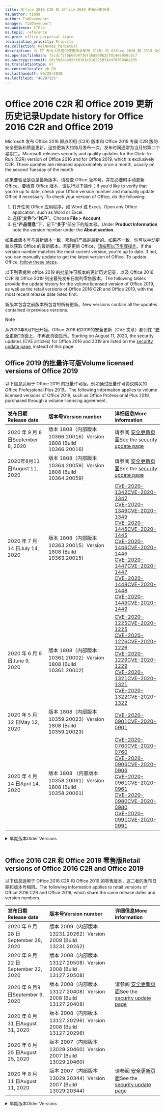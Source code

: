 ```yaml
---
title: Office 2016 C2R 和 Office 2019 更新历史记录
ms.author: timda
author: TimDavenport
manager: TimDavenport
ms.audience: ITPro
ms.topic: reference
ms.prod: office-perpetual-itpro
localization_priority: Priority
ms.collection: RelNotes_Perpetual
description: 为 IT 专业人员提供使用即点即用 (C2R) 的 Office 2016 和 2019 永久版本的更新历史记录
ms.openlocfilehash: facdcf576b69d4736fd6d889b2df014e9959c0c7
ms.sourcegitcommit: 98c502abe92df8183e816225934bd70f6940e935
ms.translationtype: HT
ms.contentlocale: zh-CN
ms.lasthandoff: 09/28/2020
ms.locfileid: "48297135"
---
```

# <a name="update-history-for-office-2016-c2r-and-office-2019"></a><span data-ttu-id="a014a-103">Office 2016 C2R 和 Office 2019 更新历史记录</span><span class="sxs-lookup"><span data-stu-id="a014a-103">Update history for Office 2016 C2R and Office 2019</span></span>

<span data-ttu-id="a014a-p101">Microsoft 发布 Office 2016 即点即用 (C2R) 版本和 Office 2019 专属 C2R 版的安全更新和质量更新。这些更新大约每月发布一次，发布时间通常为当月的第二个星期二。</span><span class="sxs-lookup"><span data-stu-id="a014a-p101">Microsoft releases security and quality updates for the Click-To-Run (C2R) version of Office 2016 and for Office 2019, which is exclusively C2R. These updates are released approximately once a month, usually on the second Tuesday of the month.</span></span>

<span data-ttu-id="a014a-p102">如果要验证是否是最新版本，请检查 Office 版本号，并在必要时手动更新 Office。要检查 Office 版本，请执行以下操作：</span><span class="sxs-lookup"><span data-stu-id="a014a-p102">If you'd like to verify that you're up to date, check your Office version number and manually update Office if necessary. To check your version of Office, do the following:</span></span>

  1.    <span data-ttu-id="a014a-108">打开任何 Office 应用程序，如 Word 或 Excel。</span><span class="sxs-lookup"><span data-stu-id="a014a-108">Open any Office application, such as Word or Excel.</span></span>
  2.    <span data-ttu-id="a014a-109">选择“**文件”>“帐户**”。</span><span class="sxs-lookup"><span data-stu-id="a014a-109">Choose **File > Account**.</span></span>
  3.    <span data-ttu-id="a014a-110">在“**产品信息**”下，记下“**关于**”部分下的版本号。</span><span class="sxs-lookup"><span data-stu-id="a014a-110">Under **Product Information**, note the version number under the **About section**.</span></span>

<span data-ttu-id="a014a-p103">如果此版本号与最新版本一致，那你的产品是最新的。如果不一致，你可以手动更新以获取 Office 的最新版本。若要更新 Office，[请按照以下步骤操作](https://support.office.com/article/2ab296f3-7f03-43a2-8e50-46de917611c5)。</span><span class="sxs-lookup"><span data-stu-id="a014a-p103">If the version number matches the most current version, you're up to date. If not, you can manually update to get the latest version of Office. To update Office, [follow these steps](https://support.office.com/article/2ab296f3-7f03-43a2-8e50-46de917611c5).</span></span>


<span data-ttu-id="a014a-114">以下列表提供 office 2019 的批量许可版本的更新历史记录，以及 Office 2016 C2R 和 Office 2019 列出最先发布日期的零售版本。</span><span class="sxs-lookup"><span data-stu-id="a014a-114">The following tables provide the update history for the volume licensed version of Office 2019, as well as the retail versions of Office 2016 C2R and Office 2019, with the most recent release date listed first.</span></span>

<span data-ttu-id="a014a-115">新版本包含之前版本所包含的所有更新。</span><span class="sxs-lookup"><span data-stu-id="a014a-115">New versions contain all the updates contained in previous versions.</span></span>


 > [!NOTE]
> <span data-ttu-id="a014a-116">从2020年8月11日开始，Office 2016 和2019的安全更新（CVE 文章）都列在 "[安全更新"](https://docs.microsoft.com/officeupdates/microsoft365-apps-security-updates)页面上，不再此页面显示。</span><span class="sxs-lookup"><span data-stu-id="a014a-116">Starting on August 11, 2020, the security updates (CVE articles) for Office 2016 and 2019 are listed on the [security update page](https://docs.microsoft.com/officeupdates/microsoft365-apps-security-updates), instead of this page.</span></span> 


## <a name="volume-licensed-versions-of-office-2019"></a><span data-ttu-id="a014a-117">Office 2019 的批量许可版</span><span class="sxs-lookup"><span data-stu-id="a014a-117">Volume licensed versions of Office 2019</span></span>
<span data-ttu-id="a014a-118">以下信息适用于 Office 2019 的批量许可版，例如通过批量许可协议购买的 Office Professional Plus 2019。</span><span class="sxs-lookup"><span data-stu-id="a014a-118">The following information applies to volume licensed versions of Office 2019, such as Office Professional Plus 2019, purchased through a volume licensing agreement.</span></span>

[//]: # (请勿删除批量许可表开头)


|<span data-ttu-id="a014a-120">**发布日期**</span><span class="sxs-lookup"><span data-stu-id="a014a-120">**Release date**</span></span>|<span data-ttu-id="a014a-121">**版本号**</span><span class="sxs-lookup"><span data-stu-id="a014a-121">**Version number**</span></span>|<span data-ttu-id="a014a-122">**详细信息**</span><span class="sxs-lookup"><span data-stu-id="a014a-122">**More information**</span></span>|
|:-----|:-----|:-----|
|<span data-ttu-id="a014a-123">2020 年 9 月 8 日</span><span class="sxs-lookup"><span data-stu-id="a014a-123">September 8, 2020</span></span>|<span data-ttu-id="a014a-124">版本 1808（内部版本 10366.20016）</span><span class="sxs-lookup"><span data-stu-id="a014a-124">Version 1808 (Build 10366.20016)</span></span>|<span data-ttu-id="a014a-125">请参阅 [安全更新页面](https://docs.microsoft.com/officeupdates/microsoft365-apps-security-updates)</span><span class="sxs-lookup"><span data-stu-id="a014a-125">See the [security update page](https://docs.microsoft.com/officeupdates/microsoft365-apps-security-updates)</span></span> |
|<span data-ttu-id="a014a-126">2020年8月11日</span><span class="sxs-lookup"><span data-stu-id="a014a-126">August 11, 2020</span></span>|<span data-ttu-id="a014a-127">版本 1808（内部版本 10364.20059）</span><span class="sxs-lookup"><span data-stu-id="a014a-127">Version 1808 (Build 10364.20059)</span></span>|<span data-ttu-id="a014a-128">请参阅 [安全更新页面](https://docs.microsoft.com/officeupdates/microsoft365-apps-security-updates)</span><span class="sxs-lookup"><span data-stu-id="a014a-128">See the [security update page](https://docs.microsoft.com/officeupdates/microsoft365-apps-security-updates)</span></span> |
|<span data-ttu-id="a014a-129">2020 年 7 月 14 日</span><span class="sxs-lookup"><span data-stu-id="a014a-129">July 14, 2020</span></span>   |<span data-ttu-id="a014a-130">版本 1808（内部版本 10363.20015）</span><span class="sxs-lookup"><span data-stu-id="a014a-130">Version 1808 (Build 10363.20015)</span></span>  |[<span data-ttu-id="a014a-131">CVE-2020-1342</span><span class="sxs-lookup"><span data-stu-id="a014a-131">CVE-2020-1342</span></span>](https://portal.msrc.microsoft.com/zh-CN/security-guidance/advisory/CVE-2020-1342) <br/>[<span data-ttu-id="a014a-132">CVE-2020-1349</span><span class="sxs-lookup"><span data-stu-id="a014a-132">CVE-2020-1349</span></span>](https://portal.msrc.microsoft.com/zh-CN/security-guidance/advisory/CVE-2020-1349) <br/>[<span data-ttu-id="a014a-133">CVE-2020-1445</span><span class="sxs-lookup"><span data-stu-id="a014a-133">CVE-2020-1445</span></span>](https://portal.msrc.microsoft.com/zh-CN/security-guidance/advisory/CVE-2020-1445) <br/>[<span data-ttu-id="a014a-134">CVE-2020-1446</span><span class="sxs-lookup"><span data-stu-id="a014a-134">CVE-2020-1446</span></span>](https://portal.msrc.microsoft.com/zh-CN/security-guidance/advisory/CVE-2020-1446) <br/>[<span data-ttu-id="a014a-135">CVE-2020-1447</span><span class="sxs-lookup"><span data-stu-id="a014a-135">CVE-2020-1447</span></span>](https://portal.msrc.microsoft.com/zh-CN/security-guidance/advisory/CVE-2020-1447) <br/>[<span data-ttu-id="a014a-136">CVE-2020-1448</span><span class="sxs-lookup"><span data-stu-id="a014a-136">CVE-2020-1448</span></span>](https://portal.msrc.microsoft.com/zh-CN/security-guidance/advisory/CVE-2020-1448) <br/>[<span data-ttu-id="a014a-137">CVE-2020-1449</span><span class="sxs-lookup"><span data-stu-id="a014a-137">CVE-2020-1449</span></span>](https://portal.msrc.microsoft.com/zh-CN/security-guidance/advisory/CVE-2020-1449) <br/>|
|<span data-ttu-id="a014a-138">2020 年 6 月 9 日</span><span class="sxs-lookup"><span data-stu-id="a014a-138">June 9, 2020</span></span>   |<span data-ttu-id="a014a-139">版本 1808（内部版本 10361.20002）</span><span class="sxs-lookup"><span data-stu-id="a014a-139">Version 1808 (Build 10361.20002)</span></span>  |[<span data-ttu-id="a014a-140">CVE-2020-1225</span><span class="sxs-lookup"><span data-stu-id="a014a-140">CVE-2020-1225</span></span>](https://portal.msrc.microsoft.com/zh-CN/security-guidance/advisory/CVE-2020-1225) <br/> [<span data-ttu-id="a014a-141">CVE-2020-1226</span><span class="sxs-lookup"><span data-stu-id="a014a-141">CVE-2020-1226</span></span>](https://portal.msrc.microsoft.com/zh-CN/security-guidance/advisory/CVE-2020-1226) <br/>[<span data-ttu-id="a014a-142">CVE-2020-1229</span><span class="sxs-lookup"><span data-stu-id="a014a-142">CVE-2020-1229</span></span>](https://portal.msrc.microsoft.com/zh-CN/security-guidance/advisory/CVE-2020-1229) <br/>[<span data-ttu-id="a014a-143">CVE-2020-1321</span><span class="sxs-lookup"><span data-stu-id="a014a-143">CVE-2020-1321</span></span>](https://portal.msrc.microsoft.com/zh-CN/security-guidance/advisory/CVE-2020-1321) <br/>[<span data-ttu-id="a014a-144">CVE-2020-1322</span><span class="sxs-lookup"><span data-stu-id="a014a-144">CVE-2020-1322</span></span>](https://portal.msrc.microsoft.com/zh-CN/security-guidance/advisory/CVE-2020-1322) <br/>|
|<span data-ttu-id="a014a-145">2020 年 5 月12 日</span><span class="sxs-lookup"><span data-stu-id="a014a-145">May 12, 2020</span></span>   |<span data-ttu-id="a014a-146">版本 1808（内部版本 10359.20023）</span><span class="sxs-lookup"><span data-stu-id="a014a-146">Version 1808 (Build 10359.20023)</span></span>  |[<span data-ttu-id="a014a-147">CVE-2020-0901</span><span class="sxs-lookup"><span data-stu-id="a014a-147">CVE-2020-0901</span></span>](https://portal.msrc.microsoft.com/zh-CN/security-guidance/advisory/CVE-2020-0901) <br/> |
|<span data-ttu-id="a014a-148">2020 年 4 月 14 日</span><span class="sxs-lookup"><span data-stu-id="a014a-148">April 14, 2020</span></span>   |<span data-ttu-id="a014a-149">版本 1808 （内部版本 10358.20061）</span><span class="sxs-lookup"><span data-stu-id="a014a-149">Version 1808 (Build 10358.20061)</span></span>  |[<span data-ttu-id="a014a-150">CVE-2020-0760</span><span class="sxs-lookup"><span data-stu-id="a014a-150">CVE-2020-0760</span></span>](https://portal.msrc.microsoft.com/zh-CN/security-guidance/advisory/CVE-2020-0760) <br/> [<span data-ttu-id="a014a-151">CVE-2020-0906</span><span class="sxs-lookup"><span data-stu-id="a014a-151">CVE-2020-0906</span></span>](https://portal.msrc.microsoft.com/zh-CN/security-guidance/advisory/CVE-2020-0906) <br/> [<span data-ttu-id="a014a-152">CVE-2020-0961</span><span class="sxs-lookup"><span data-stu-id="a014a-152">CVE-2020-0961</span></span>](https://portal.msrc.microsoft.com/zh-CN/security-guidance/advisory/CVE-2020-0961) <br/> [<span data-ttu-id="a014a-153">CVE-2020-0980</span><span class="sxs-lookup"><span data-stu-id="a014a-153">CVE-2020-0980</span></span>](https://portal.msrc.microsoft.com/zh-CN/security-guidance/advisory/CVE-2020-0980) <br/>[<span data-ttu-id="a014a-154">CVE-2020-0991</span><span class="sxs-lookup"><span data-stu-id="a014a-154">CVE-2020-0991</span></span>](https://portal.msrc.microsoft.com/zh-CN/security-guidance/advisory/CVE-2020-0991) <br/> |


[//]: # (请勿删除批量许可表结尾)

<details>
<summary><span data-ttu-id="a014a-156">早期版本</span><span class="sxs-lookup"><span data-stu-id="a014a-156">Older Versions</span></span></summary>
 

[//]: # (请勿删除批量许可旧表开头)


|<span data-ttu-id="a014a-158">**发布日期**</span><span class="sxs-lookup"><span data-stu-id="a014a-158">**Release date**</span></span>|<span data-ttu-id="a014a-159">**版本号**</span><span class="sxs-lookup"><span data-stu-id="a014a-159">**Version number**</span></span>|<span data-ttu-id="a014a-160">**详细信息**</span><span class="sxs-lookup"><span data-stu-id="a014a-160">**More information**</span></span>|
|:-----|:-----|:-----|
|<span data-ttu-id="a014a-161">2020 年 3 月 10 日</span><span class="sxs-lookup"><span data-stu-id="a014a-161">March 10, 2020</span></span>   |<span data-ttu-id="a014a-162">版本 1808（内部版本 10357.20081）</span><span class="sxs-lookup"><span data-stu-id="a014a-162">Version 1808 (Build 10357.20081)</span></span>  |[<span data-ttu-id="a014a-163">CVE-2020-0850</span><span class="sxs-lookup"><span data-stu-id="a014a-163">CVE-2020-0850</span></span>](https://portal.msrc.microsoft.com/zh-CN/security-guidance/advisory/CVE-2020-0850) <br/> [<span data-ttu-id="a014a-164">CVE-2020-0852</span><span class="sxs-lookup"><span data-stu-id="a014a-164">CVE-2020-0852</span></span>](https://portal.msrc.microsoft.com/zh-CN/security-guidance/advisory/CVE-2020-0852) <br/> [<span data-ttu-id="a014a-165">CVE-2020-0892</span><span class="sxs-lookup"><span data-stu-id="a014a-165">CVE-2020-0892</span></span>](https://portal.msrc.microsoft.com/zh-CN/security-guidance/advisory/CVE-2020-0892) <br/>  |
|<span data-ttu-id="a014a-166">2020 年 2 月 11 日</span><span class="sxs-lookup"><span data-stu-id="a014a-166">February 11, 2020</span></span>   |<span data-ttu-id="a014a-167">版本 1808（内部版本 10356.20006）</span><span class="sxs-lookup"><span data-stu-id="a014a-167">Version 1808 (Build 10356.20006)</span></span>  |[<span data-ttu-id="a014a-168">CVE-2020-0696</span><span class="sxs-lookup"><span data-stu-id="a014a-168">CVE-2020-0696</span></span>](https://portal.msrc.microsoft.com/zh-CN/security-guidance/advisory/CVE-2020-0696) <br/> [<span data-ttu-id="a014a-169">CVE-2020-0759</span><span class="sxs-lookup"><span data-stu-id="a014a-169">CVE-2020-0759</span></span>](https://portal.msrc.microsoft.com/zh-CN/security-guidance/advisory/CVE-2020-0759) <br/>  |


[//]: # (请勿删除批量许可旧表结尾)

</details>


<br/>

## <a name="retail-versions-of-office-2016-c2r-and-office-2019"></a><span data-ttu-id="a014a-171">Office 2016 C2R 和 Office 2019 零售版</span><span class="sxs-lookup"><span data-stu-id="a014a-171">Retail versions of Office 2016 C2R and Office 2019</span></span>
<span data-ttu-id="a014a-172">以下信息适用于 Office 2016 C2R 和 Office 2019 的零售版本，这二者的发布日期和版本号相同。</span><span class="sxs-lookup"><span data-stu-id="a014a-172">The following information applies to retail versions of Office 2016 C2R and Office 2019, which share the same release dates and version numbers.</span></span>

[//]: # (请勿删除零售表开头)


|<span data-ttu-id="a014a-174">**发布日期**</span><span class="sxs-lookup"><span data-stu-id="a014a-174">**Release date**</span></span>|<span data-ttu-id="a014a-175">**版本号**</span><span class="sxs-lookup"><span data-stu-id="a014a-175">**Version number**</span></span>|<span data-ttu-id="a014a-176">**详细信息**</span><span class="sxs-lookup"><span data-stu-id="a014a-176">**More information**</span></span>|
|:-----|:-----|:-----|
|<span data-ttu-id="a014a-177">2020 年 9 月 28 日</span><span class="sxs-lookup"><span data-stu-id="a014a-177">September 28, 2020</span></span>|<span data-ttu-id="a014a-178">版本 2009（内部版本 13231.20262）</span><span class="sxs-lookup"><span data-stu-id="a014a-178">Version 2009 (Build 13231.20262)</span></span>| |
|<span data-ttu-id="a014a-179">2020 年 9 月 22 日</span><span class="sxs-lookup"><span data-stu-id="a014a-179">September 22, 2020</span></span>|<span data-ttu-id="a014a-180">版本 2008（内部版本 13127.20508）</span><span class="sxs-lookup"><span data-stu-id="a014a-180">Version 2008 (Build 13127.20508)</span></span>| |
|<span data-ttu-id="a014a-181">2020 年 9 月9 日</span><span class="sxs-lookup"><span data-stu-id="a014a-181">September 9, 2020</span></span>|<span data-ttu-id="a014a-182">版本 2008（内部版本 13127.20408）</span><span class="sxs-lookup"><span data-stu-id="a014a-182">Version 2008 (Build 13127.20408)</span></span>|<span data-ttu-id="a014a-183">请参阅 [安全更新页面](https://docs.microsoft.com/officeupdates/microsoft365-apps-security-updates)</span><span class="sxs-lookup"><span data-stu-id="a014a-183">See the [security update page](https://docs.microsoft.com/officeupdates/microsoft365-apps-security-updates)</span></span> |
|<span data-ttu-id="a014a-184">2020 年 8 月 31 日</span><span class="sxs-lookup"><span data-stu-id="a014a-184">August 31, 2020</span></span>|<span data-ttu-id="a014a-185">版本 2008（内部版本 13127.20296）</span><span class="sxs-lookup"><span data-stu-id="a014a-185">Version 2008 (Build 13127.20296)</span></span>| |
|<span data-ttu-id="a014a-186">2020 年 8 月 25 日</span><span class="sxs-lookup"><span data-stu-id="a014a-186">August 25, 2020</span></span>|<span data-ttu-id="a014a-187">版本 2007（内部版本 13029.20460）</span><span class="sxs-lookup"><span data-stu-id="a014a-187">Version 2007 (Build 13029.20460)</span></span>| |
|<span data-ttu-id="a014a-188">2020 年 8 月 11 日</span><span class="sxs-lookup"><span data-stu-id="a014a-188">August 11, 2020</span></span>|<span data-ttu-id="a014a-189">版本 2007（内部版本 13029.20344）</span><span class="sxs-lookup"><span data-stu-id="a014a-189">Version 2007 (Build 13029.20344)</span></span>|<span data-ttu-id="a014a-190">请参阅 [安全更新页面](https://docs.microsoft.com/officeupdates/microsoft365-apps-security-updates)</span><span class="sxs-lookup"><span data-stu-id="a014a-190">See the [security update page](https://docs.microsoft.com/officeupdates/microsoft365-apps-security-updates)</span></span> |


[//]: # (请勿删除零售表结尾)

<details>
<summary><span data-ttu-id="a014a-192">早期版本</span><span class="sxs-lookup"><span data-stu-id="a014a-192">Older Versions</span></span></summary>
 

[//]: # (请勿删除零售旧表开头)


|<span data-ttu-id="a014a-194">**发布日期**</span><span class="sxs-lookup"><span data-stu-id="a014a-194">**Release date**</span></span>|<span data-ttu-id="a014a-195">**版本号**</span><span class="sxs-lookup"><span data-stu-id="a014a-195">**Version number**</span></span>|<span data-ttu-id="a014a-196">**详细信息**</span><span class="sxs-lookup"><span data-stu-id="a014a-196">**More information**</span></span>|
|:-----|:-----|:-----|
|<span data-ttu-id="a014a-197">2020 年 7 月 30 日</span><span class="sxs-lookup"><span data-stu-id="a014a-197">July 30, 2020</span></span>|<span data-ttu-id="a014a-198">版本 2007（内部版本 13029.20308）</span><span class="sxs-lookup"><span data-stu-id="a014a-198">Version 2007 (Build 13029.20308)</span></span>  |<span data-ttu-id="a014a-199">各种 Bug 和性能修补程序。</span><span class="sxs-lookup"><span data-stu-id="a014a-199">Various bug and performance fixes.</span></span>  <br/>  |
|<span data-ttu-id="a014a-200">2020 年 7 月 28 日</span><span class="sxs-lookup"><span data-stu-id="a014a-200">July 28, 2020</span></span>|<span data-ttu-id="a014a-201">版本 2006（内部版本 13001.20498）</span><span class="sxs-lookup"><span data-stu-id="a014a-201">Version 2006 (Build 13001.20498)</span></span>  |<span data-ttu-id="a014a-202">各种 Bug 和性能修补程序。</span><span class="sxs-lookup"><span data-stu-id="a014a-202">Various bug and performance fixes.</span></span>  <br/>  |
|<span data-ttu-id="a014a-203">2020 年 7 月 14 日</span><span class="sxs-lookup"><span data-stu-id="a014a-203">July 14, 2020</span></span>|<span data-ttu-id="a014a-204">版本 2006（内部版本 13001.20384）</span><span class="sxs-lookup"><span data-stu-id="a014a-204">Version 2006 (Build 13001.20384)</span></span>  |[<span data-ttu-id="a014a-205">CVE-2020-1342</span><span class="sxs-lookup"><span data-stu-id="a014a-205">CVE-2020-1342</span></span>](https://portal.msrc.microsoft.com/zh-CN/security-guidance/advisory/CVE-2020-1342) <br/>[<span data-ttu-id="a014a-206">CVE-2020-1349</span><span class="sxs-lookup"><span data-stu-id="a014a-206">CVE-2020-1349</span></span>](https://portal.msrc.microsoft.com/zh-CN/security-guidance/advisory/CVE-2020-1349) <br/>[<span data-ttu-id="a014a-207">CVE-2020-1445</span><span class="sxs-lookup"><span data-stu-id="a014a-207">CVE-2020-1445</span></span>](https://portal.msrc.microsoft.com/zh-CN/security-guidance/advisory/CVE-2020-1445) <br/>[<span data-ttu-id="a014a-208">CVE-2020-1446</span><span class="sxs-lookup"><span data-stu-id="a014a-208">CVE-2020-1446</span></span>](https://portal.msrc.microsoft.com/zh-CN/security-guidance/advisory/CVE-2020-1446) <br/>[<span data-ttu-id="a014a-209">CVE-2020-1447</span><span class="sxs-lookup"><span data-stu-id="a014a-209">CVE-2020-1447</span></span>](https://portal.msrc.microsoft.com/zh-CN/security-guidance/advisory/CVE-2020-1447) <br/>[<span data-ttu-id="a014a-210">CVE-2020-1449</span><span class="sxs-lookup"><span data-stu-id="a014a-210">CVE-2020-1449</span></span>](https://portal.msrc.microsoft.com/zh-CN/security-guidance/advisory/CVE-2020-1449) <br/>[<span data-ttu-id="a014a-211">CVE-2020-1458</span><span class="sxs-lookup"><span data-stu-id="a014a-211">CVE-2020-1458</span></span>](https://portal.msrc.microsoft.com/zh-CN/security-guidance/advisory/CVE-2020-1458) <br/>|
|<span data-ttu-id="a014a-212">2020 年 6 月 30 日</span><span class="sxs-lookup"><span data-stu-id="a014a-212">June 30, 2020</span></span>|<span data-ttu-id="a014a-213">版本 2006（内部版本 13001.20266）</span><span class="sxs-lookup"><span data-stu-id="a014a-213">Version 2006 (Build 13001.20266)</span></span>  |<span data-ttu-id="a014a-214">各种 Bug 和性能修补程序。</span><span class="sxs-lookup"><span data-stu-id="a014a-214">Various bug and performance fixes.</span></span>  <br/>  |
|<span data-ttu-id="a014a-215">2020 年 6 月 24 日</span><span class="sxs-lookup"><span data-stu-id="a014a-215">June 24, 2020</span></span>|<span data-ttu-id="a014a-216">版本 2005（内部版本 12827.20470）</span><span class="sxs-lookup"><span data-stu-id="a014a-216">Version 2005 (Build 12827.20470)</span></span>  |<span data-ttu-id="a014a-217">各种 Bug 和性能修补程序。</span><span class="sxs-lookup"><span data-stu-id="a014a-217">Various bug and performance fixes.</span></span>  <br/>  |
|<span data-ttu-id="a014a-218">2020 年 6 月 9 日</span><span class="sxs-lookup"><span data-stu-id="a014a-218">June 9, 2020</span></span>|<span data-ttu-id="a014a-219">版本 2005（内部版本 12827.20336）</span><span class="sxs-lookup"><span data-stu-id="a014a-219">Version 2005 (Build 12827.20336)</span></span>  |[<span data-ttu-id="a014a-220">CVE-2020-1225</span><span class="sxs-lookup"><span data-stu-id="a014a-220">CVE-2020-1225</span></span>](https://portal.msrc.microsoft.com/zh-CN/security-guidance/advisory/CVE-2020-1225)  <br/> [<span data-ttu-id="a014a-221">CVE-2020-1226</span><span class="sxs-lookup"><span data-stu-id="a014a-221">CVE-2020-1226</span></span>](https://portal.msrc.microsoft.com/zh-CN/security-guidance/advisory/CVE-2020-1226)  <br/> [<span data-ttu-id="a014a-222">CVE-2020-1229</span><span class="sxs-lookup"><span data-stu-id="a014a-222">CVE-2020-1229</span></span>](https://portal.msrc.microsoft.com/zh-CN/security-guidance/advisory/CVE-2020-1229)  <br/> [<span data-ttu-id="a014a-223">CVE-2020-1321</span><span class="sxs-lookup"><span data-stu-id="a014a-223">CVE-2020-1321</span></span>](https://portal.msrc.microsoft.com/zh-CN/security-guidance/advisory/CVE-2020-1321)  <br/> [<span data-ttu-id="a014a-224">CVE-2020-1322</span><span class="sxs-lookup"><span data-stu-id="a014a-224">CVE-2020-1322</span></span>](https://portal.msrc.microsoft.com/zh-CN/security-guidance/advisory/CVE-2020-1322)  <br/>|
|<span data-ttu-id="a014a-225">2020 年 6 月 2 日</span><span class="sxs-lookup"><span data-stu-id="a014a-225">June 2, 2020</span></span>|<span data-ttu-id="a014a-226">版本 2005（内部版本 12827.20268）</span><span class="sxs-lookup"><span data-stu-id="a014a-226">Version 2005 (Build 12827.20268)</span></span>  |<span data-ttu-id="a014a-227">各种 Bug 和性能修补程序。</span><span class="sxs-lookup"><span data-stu-id="a014a-227">Various bug and performance fixes.</span></span>  <br/>  |
|<span data-ttu-id="a014a-228">2020 年 5 月 21 日</span><span class="sxs-lookup"><span data-stu-id="a014a-228">May 21, 2020</span></span>|<span data-ttu-id="a014a-229">版本 2004（内部版本 12730.20352）</span><span class="sxs-lookup"><span data-stu-id="a014a-229">Version 2004 (Build 12730.20352)</span></span>  |<span data-ttu-id="a014a-230">各种 Bug 和性能修补程序。</span><span class="sxs-lookup"><span data-stu-id="a014a-230">Various bug and performance fixes.</span></span>  <br/>  |
|<span data-ttu-id="a014a-231">2020 年 5 月12 日</span><span class="sxs-lookup"><span data-stu-id="a014a-231">May 12, 2020</span></span>|<span data-ttu-id="a014a-232">版本 2004（内部版本 12730.20270）</span><span class="sxs-lookup"><span data-stu-id="a014a-232">Version 2004 (Build 12730.20270)</span></span>  |[<span data-ttu-id="a014a-233">CVE-2020-0901</span><span class="sxs-lookup"><span data-stu-id="a014a-233">CVE-2020-0901</span></span>](https://portal.msrc.microsoft.com/zh-CN/security-guidance/advisory/CVE-2020-0901)  <br/>  |
|<span data-ttu-id="a014a-234">2020 年 5 月 4 日</span><span class="sxs-lookup"><span data-stu-id="a014a-234">May 4, 2020</span></span>|<span data-ttu-id="a014a-235">版本 2004（内部版本 12730.20250）</span><span class="sxs-lookup"><span data-stu-id="a014a-235">Version 2004 (Build 12730.20250)</span></span>  |[<span data-ttu-id="a014a-236">链接</span><span class="sxs-lookup"><span data-stu-id="a014a-236">Link</span></span>](https://support.microsoft.com/office/excel-word-powerpoint-file-becomes-corrupt-when-opening-a-file-that-contains-a-vba-project-or-after-enabling-a-macro-in-an-open-file-ad6ee6ca-db23-4614-a403-282821eb99f6?ui=en-us&rs=en-us&ad=us)<br/>  |
|<span data-ttu-id="a014a-237">2020 年 4 月 29 日</span><span class="sxs-lookup"><span data-stu-id="a014a-237">April 29, 2020</span></span>|<span data-ttu-id="a014a-238">版本 2004 （内部版本 12730.20236）</span><span class="sxs-lookup"><span data-stu-id="a014a-238">Version 2004 (Build 12730.20236)</span></span>  |<span data-ttu-id="a014a-239">各种 Bug 和性能修补程序。</span><span class="sxs-lookup"><span data-stu-id="a014a-239">Various bug and performance fixes.</span></span> <br/>  |
|<span data-ttu-id="a014a-240">2020 年 4 月 15 日</span><span class="sxs-lookup"><span data-stu-id="a014a-240">April 15, 2020</span></span>|<span data-ttu-id="a014a-241">版本 2003 （内部版本 12624.20466）</span><span class="sxs-lookup"><span data-stu-id="a014a-241">Version 2003 (Build 12624.20466)</span></span>  |<span data-ttu-id="a014a-242">各种 Bug 和性能修补程序。</span><span class="sxs-lookup"><span data-stu-id="a014a-242">Various bug and performance fixes.</span></span> <br/>  |
|<span data-ttu-id="a014a-243">2020 年 4 月 14 日</span><span class="sxs-lookup"><span data-stu-id="a014a-243">April 14, 2020</span></span>|<span data-ttu-id="a014a-244">版本 2003（内部版本 12624.20442）</span><span class="sxs-lookup"><span data-stu-id="a014a-244">Version 2003 (Build 12624.20442)</span></span>  |[<span data-ttu-id="a014a-245">CVE-2020-0760</span><span class="sxs-lookup"><span data-stu-id="a014a-245">CVE-2020-0760</span></span>](https://portal.msrc.microsoft.com/zh-CN/security-guidance/advisory/CVE-2020-0760) <br/> [<span data-ttu-id="a014a-246">CVE-2020-0906</span><span class="sxs-lookup"><span data-stu-id="a014a-246">CVE-2020-0906</span></span>](https://portal.msrc.microsoft.com/zh-CN/security-guidance/advisory/CVE-2020-0906) <br/> [<span data-ttu-id="a014a-247">CVE-2020-0961</span><span class="sxs-lookup"><span data-stu-id="a014a-247">CVE-2020-0961</span></span>](https://portal.msrc.microsoft.com/zh-CN/security-guidance/advisory/CVE-2020-0961) <br/> [<span data-ttu-id="a014a-248">CVE-2020-0979</span><span class="sxs-lookup"><span data-stu-id="a014a-248">CVE-2020-0979</span></span>](https://portal.msrc.microsoft.com/zh-CN/security-guidance/advisory/CVE-2020-0979) <br/> [<span data-ttu-id="a014a-249">CVE-2020-0980</span><span class="sxs-lookup"><span data-stu-id="a014a-249">CVE-2020-0980</span></span>](https://portal.msrc.microsoft.com/zh-CN/security-guidance/advisory/CVE-2020-0980) <br/>[<span data-ttu-id="a014a-250">CVE-2020-0991</span><span class="sxs-lookup"><span data-stu-id="a014a-250">CVE-2020-0991</span></span>](https://portal.msrc.microsoft.com/zh-CN/security-guidance/advisory/CVE-2020-0991) <br/> |
|<span data-ttu-id="a014a-251">2020 年 3 月 31 日</span><span class="sxs-lookup"><span data-stu-id="a014a-251">March 31, 2020</span></span>|<span data-ttu-id="a014a-252">版本 2003（内部版本 12624.20382）</span><span class="sxs-lookup"><span data-stu-id="a014a-252">Version 2003 (Build 12624.20382)</span></span>  |<span data-ttu-id="a014a-253">各种 Bug 和性能修补程序。</span><span class="sxs-lookup"><span data-stu-id="a014a-253">Various bug and performance fixes.</span></span> <br/>  |
|<span data-ttu-id="a014a-254">2020 年 3 月25 日</span><span class="sxs-lookup"><span data-stu-id="a014a-254">March 25, 2020</span></span>|<span data-ttu-id="a014a-255">版本 2003（内部版本 12624.20320）</span><span class="sxs-lookup"><span data-stu-id="a014a-255">Version 2003 (Build 12624.20320)</span></span>  |<span data-ttu-id="a014a-256">各种 Bug 和性能修补程序。</span><span class="sxs-lookup"><span data-stu-id="a014a-256">Various bug and performance fixes.</span></span> <br/>  |
|<span data-ttu-id="a014a-257">2020 年 3 月 10 日</span><span class="sxs-lookup"><span data-stu-id="a014a-257">March 10, 2020</span></span>|<span data-ttu-id="a014a-258">版本 2002（内部版本 12527.20278）</span><span class="sxs-lookup"><span data-stu-id="a014a-258">Version 2002 (Build 12527.20278)</span></span>  |[<span data-ttu-id="a014a-259">CVE-2020-0850</span><span class="sxs-lookup"><span data-stu-id="a014a-259">CVE-2020-0850</span></span>](https://portal.msrc.microsoft.com/zh-CN/security-guidance/advisory/CVE-2020-0850) <br/> [<span data-ttu-id="a014a-260">CVE-2020-0851</span><span class="sxs-lookup"><span data-stu-id="a014a-260">CVE-2020-0851</span></span>](https://portal.msrc.microsoft.com/zh-CN/security-guidance/advisory/CVE-2020-0851) <br/> [<span data-ttu-id="a014a-261">CVE-2020-0855</span><span class="sxs-lookup"><span data-stu-id="a014a-261">CVE-2020-0855</span></span>](https://portal.msrc.microsoft.com/zh-CN/security-guidance/advisory/CVE-2020-0855) <br/> [<span data-ttu-id="a014a-262">CVE-2020-0892</span><span class="sxs-lookup"><span data-stu-id="a014a-262">CVE-2020-0892</span></span>](https://portal.msrc.microsoft.com/zh-CN/security-guidance/advisory/CVE-2020-0892) <br/>  |
|<span data-ttu-id="a014a-263">2020 年 3 月 1 日</span><span class="sxs-lookup"><span data-stu-id="a014a-263">March 1, 2020</span></span>   |<span data-ttu-id="a014a-264">版本 2002（内部版本 12527.20242）</span><span class="sxs-lookup"><span data-stu-id="a014a-264">Version 2002 (Build 12527.20242)</span></span>  |<span data-ttu-id="a014a-265">解决了导致第三方应用程序无法从 Outlook 发送电子邮件的问题。</span><span class="sxs-lookup"><span data-stu-id="a014a-265">Addresses an issue that caused third party applications to be unable to send email from Outlook.</span></span> <br/>  |


[//]: # (请勿删除零售旧表结尾)


</details>






